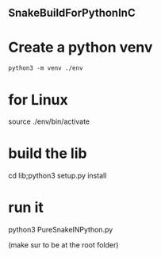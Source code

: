 ## SnakeBuildForPythonInC

# Create a python venv 

```shell
python3 -m venv ./env

```

# for Linux

source ./env/bin/activate

# build the lib

cd lib;python3 setup.py install

# run it 

python3 PureSnakeINPython.py

(make sur to be at the root folder)

